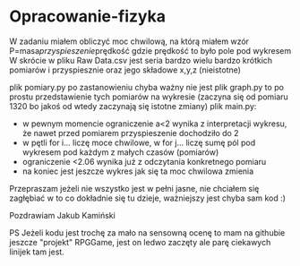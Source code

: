 # Opracowanie-fizyka

W zadaniu miałem obliczyć moc chwilową, na którą miałem wzór P=masa*przyspieszenie*prędkość gdzie prędkość to było pole pod wykresem
W skrócie w pliku Raw Data.csv jest seria bardzo wielu bardzo krótkich pomiarów i przyspiesznie oraz jego składowe x,y,z (nieistotne)

plik pomiary.py po zastanowieniu chyba ważny nie jest
plik graph.py to po prostu przedstawienie tych pomiarów na wykresie (zaczyna się od pomiaru 1320 bo jakoś od wtedy zaczynają się istotne zmiany)
plik main.py:
  - w pewnym momencie ograniczenie a<2 wynika z interpretacji wykresu, że nawet przed pomiarem przyspieszenie dochodziło do 2
  - w pętli for i... liczę moce chwilowe, w for j... liczę sumę pól pod wykresem pod każdym z małych czasów (pomiarów)
  - ograniczenie <2.06 wynika już z odczytania konkretnego pomiaru
  - na koniec jest jeszcze wykres jak się ta moc chwilowa zmienia

Przepraszam jeżeli nie wszystko jest w pełni jasne, nie chciałem się zagłębiać w to co dokładnie się tu dzieje, ważniejszy jest chyba sam kod :)

Pozdrawiam 
Jakub Kamiński

PS Jeżeli kodu jest trochę za mało na sensowną ocenę to mam na githubie jeszcze "projekt" RPGGame, jest on ledwo zaczęty ale parę ciekawych linijek tam jest.
